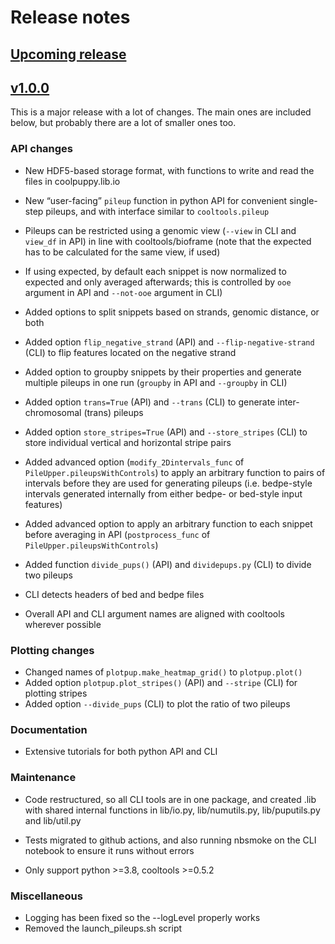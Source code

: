 # Release notes

## [Upcoming release](https://github.com/open2c/coolpuppy/compare/v1.0.0...HEAD)

## [v1.0.0](https://github.com/open2c/coolpuppy/compare/v0.9.5...v1.0.0)

This is a major release with a lot of changes. The main ones are included below, but probably there are a lot of smaller ones too.

### API changes
* New HDF5-based storage format, with functions to write and read the files in coolpuppy.lib.io

* New “user-facing” `pileup` function in python API for convenient single-step pileups, and with interface similar to `cooltools.pileup`

* Pileups can be restricted using a genomic view (`--view` in CLI and `view_df` in API) in line with cooltools/bioframe (note that the expected has to be calculated for the same view, if used)

* If using expected, by default each snippet is now normalized to expected and only averaged afterwards; this is controlled by `ooe` argument in API and `--not-ooe` argument in CLI)

* Added options to split snippets based on strands, genomic distance, or both

* Added option `flip_negative_strand` (API) and `--flip-negative-strand` (CLI) to flip features located on the negative strand

* Added option to groupby snippets by their properties and generate multiple pileups in one run (`groupby` in API and `--groupby` in CLI)

* Added option `trans=True` (API) and `--trans` (CLI)  to generate inter-chromosomal (trans) pileups

* Added option `store_stripes=True` (API) and `--store_stripes` (CLI) to store individual vertical and horizontal stripe pairs

* Added advanced option (`modify_2Dintervals_func` of `PileUpper.pileupsWithControls`) to apply an arbitrary function to pairs of intervals before they are used for generating pileups (i.e. bedpe-style intervals generated internally from either bedpe- or bed-style input features)

* Added advanced option to apply an arbitrary function to each snippet before averaging in API (`postprocess_func` of `PileUpper.pileupsWithControls`)

* Added function `divide_pups()` (API) and `dividepups.py` (CLI) to divide two pileups 

* CLI detects headers of bed and bedpe files

* Overall API and CLI argument names are aligned with cooltools wherever possible

### Plotting changes
* Changed names of `plotpup.make_heatmap_grid()` to `plotpup.plot()`
* Added option `plotpup.plot_stripes()` (API) and `--stripe` (CLI) for plotting stripes
* Added option `--divide_pups` (CLI) to plot the ratio of two pileups

### Documentation
* Extensive tutorials for both python API and CLI

### Maintenance
* Code restructured, so all CLI tools are in one package, and created .lib with shared internal functions in lib/io.py, lib/numutils.py, lib/puputils.py and lib/util.py

* Tests migrated to github actions, and also running nbsmoke on the CLI notebook to ensure it runs without errors

* Only support python >=3.8, cooltools >=0.5.2

### Miscellaneous
* Logging has been fixed so the --logLevel properly works
* Removed the launch_pileups.sh script
